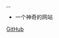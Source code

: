 <img src="https://s1.328888.xyz/2022/05/11/HYmI4.png" alt="logo" style="zoom: 25%;" /> 

- 一个神奇的网站

  

 [GitHub](https://github.com/docsifyjs/docsify/) 